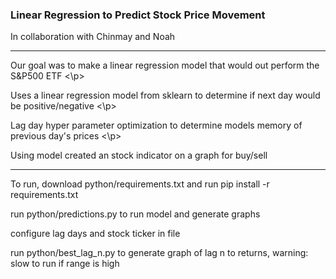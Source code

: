 <h3>Linear Regression to Predict Stock Price Movement</h2>
<p>
  In collaboration with Chinmay and Noah
</p>

<hr>

<p>
  Our goal was to make a linear regression model that would out perform the S&P500 ETF
<\p>
<p>
  Uses a linear regression model from sklearn to determine if next day would be positive/negative
<\p>
<p>
  Lag day hyper parameter optimization to determine models memory of previous day's prices
<\p>
<p>
  Using model created an stock indicator on a graph for buy/sell
</p>

<hr>

<p>
  To run, download python/requirements.txt and run pip install -r requirements.txt
</p>
<p>
  run python/predictions.py to run model and generate graphs
</p>
<p>
  configure lag days and stock ticker in file
</p>
<p>
  run python/best_lag_n.py to generate graph of lag n to returns, warning: slow to run if range is high
</p>
